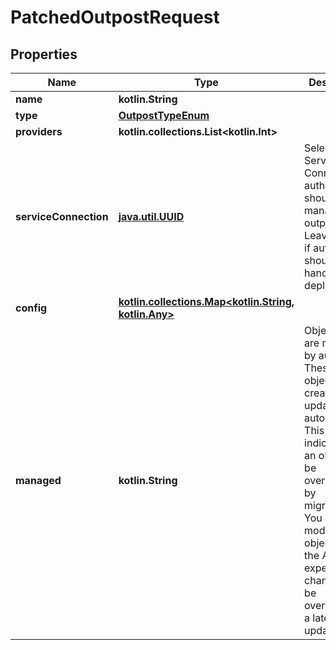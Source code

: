 
# PatchedOutpostRequest

## Properties
Name | Type | Description | Notes
------------ | ------------- | ------------- | -------------
**name** | **kotlin.String** |  |  [optional]
**type** | [**OutpostTypeEnum**](OutpostTypeEnum.md) |  |  [optional]
**providers** | **kotlin.collections.List&lt;kotlin.Int&gt;** |  |  [optional]
**serviceConnection** | [**java.util.UUID**](java.util.UUID.md) | Select Service-Connection authentik should use to manage this outpost. Leave empty if authentik should not handle the deployment. |  [optional]
**config** | [**kotlin.collections.Map&lt;kotlin.String, kotlin.Any&gt;**](kotlin.Any.md) |  |  [optional]
**managed** | **kotlin.String** | Objects that are managed by authentik. These objects are created and updated automatically. This flag only indicates that an object can be overwritten by migrations. You can still modify the objects via the API, but expect changes to be overwritten in a later update. |  [optional]



